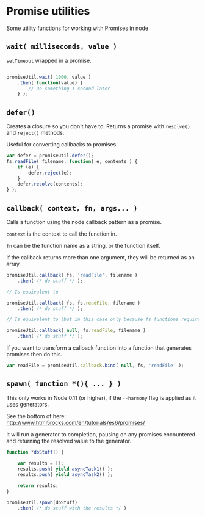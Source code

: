 # Promise utilities

Some utility functions for working with Promises in node

## `wait( milliseconds, value )`

`setTimeout` wrapped in a promise.

```js

promiseUtil.wait( 1000, value )
	.then( function(value) {
		// Do something 1 second later
	} );
```

## `defer()`

Creates a closure so you don't have to.  Returns a promise with `resolve()` and `reject()` methods.  

Useful for converting callbacks to promises.

```js
var defer = promiseUtil.defer();
fs.readFile( filename, function( e, contents ) {
	if (e) {
		defer.reject(e);
	}
	defer.resolve(contents);
} );
```

## `callback( context, fn, args... )`

Calls a function using the node callback pattern as a promise.

`context` is the context to call the function in.

`fn` can be the function name as a string, or the function itself.

If the callback returns more than one argument, they will be returned as an array.

```js
promiseUtil.callback( fs, 'readFile', filename )
	.then( /* do stuff */ );

// Is equivalent to

promiseUtil.callback( fs, fs.readFile, filename )
	.then( /* do stuff */ );

// Is equivalent to (but in this case only because fs functions require no context)

promiseUtil.callback( null, fs.readFile, filename )
	.then( /* do stuff */ ); 
```

If you want to transform a callback function into a function that generates
promises then do this. 

```js
var readFile = promiseUtil.callback.bind( null, fs, 'readFile' );
```

## `spawn( function *(){ ... } )`

This only works in Node 0.11 (or higher), if the `--harmony` flag is applied as it uses
generators.

See the bottom of here: http://www.html5rocks.com/en/tutorials/es6/promises/

It will run a generator to completion, pausing on any promises encountered
and returning the resolved value to the generator.

```js
function *doStuff() {
	
	var results = [];
	results.push( yield asyncTask1() );
	results.push( yield asyncTask2() );

	return results;
}

promiseUtil.spawn(doStuff)
	.then( /* do stuff with the results */ )
```

